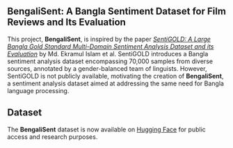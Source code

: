 ## BengaliSent: A Bangla Sentiment Dataset for Film Reviews and Its Evaluation

This project, **BengaliSent**, is inspired by the paper [*SentiGOLD: A Large Bangla Gold Standard Multi-Domain Sentiment Analysis Dataset and its Evaluation*](https://arxiv.org/abs/2306.06147) by Md. Ekramul Islam et al. SentiGOLD introduces a Bangla sentiment analysis dataset encompassing 70,000 samples from diverse sources, annotated by a gender-balanced team of linguists. However, SentiGOLD is not publicly available, motivating the creation of **BengaliSent**, a sentiment analysis dataset aimed at addressing the same need for Bangla language processing.

## Dataset
The **BengaliSent** dataset is now available on [Hugging Face](https://huggingface.co/datasets/mirzaaa10/bengali_sent) for public access and research purposes.
